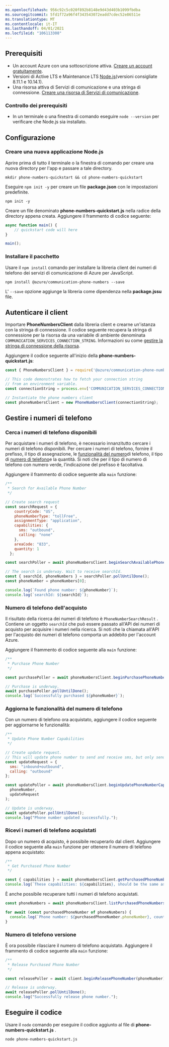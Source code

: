 ```yaml
---
ms.openlocfilehash: 956c92c5c020f892b8148e9d43d403b1099fbdba
ms.sourcegitcommit: 5fd1f72a96f4f343543072eadd7cdec52e86511e
ms.translationtype: MT
ms.contentlocale: it-IT
ms.lasthandoff: 04/01/2021
ms.locfileid: "106113308"
---
```

## <a name="prerequisites"></a>Prerequisiti

- Un account Azure con una sottoscrizione attiva. [Creare un account gratuitamente](https://azure.microsoft.com/free/?WT.mc_id=A261C142F).
- Versioni di Active LTS e Maintenance LTS [Node.js](https://nodejs.org/)(versioni consigliate 8.11.1 e 10.14.1).
- Una risorsa attiva di Servizi di comunicazione e una stringa di connessione. [Creare una risorsa di Servizi di comunicazione](../../create-communication-resource.md).

### <a name="prerequisite-check"></a>Controllo dei prerequisiti

- In un terminale o una finestra di comando eseguire `node --version` per verificare che Node.js sia installato.

## <a name="setting-up"></a>Configurazione

### <a name="create-a-new-nodejs-application"></a>Creare una nuova applicazione Node.js

Aprire prima di tutto il terminale o la finestra di comando per creare una nuova directory per l'app e passare a tale directory.

```console
mkdir phone-numbers-quickstart && cd phone-numbers-quickstart
```

Eseguire `npm init -y` per creare un file **package.json** con le impostazioni predefinite.

```console
npm init -y
```

Creare un file denominato **phone-numbers-quickstart.js** nella radice della directory appena creata. Aggiungere il frammento di codice seguente:

```javascript
async function main() {
    // quickstart code will here
}

main();
```

### <a name="install-the-package"></a>Installare il pacchetto

Usare il `npm install` comando per installare la libreria client dei numeri di telefono dei servizi di comunicazione di Azure per JavaScript.

```console
npm install @azure/communication-phone-numbers --save
```

L' `--save` opzione aggiunge la libreria come dipendenza nella **package.jssu** file.

## <a name="authenticate-the-client"></a>Autenticare il client

Importare **PhoneNumbersClient** dalla libreria client e crearne un'istanza con la stringa di connessione. Il codice seguente recupera la stringa di connessione per la risorsa da una variabile di ambiente denominata `COMMUNICATION_SERVICES_CONNECTION_STRING`. Informazioni su come [gestire la stringa di connessione della risorsa](../../create-communication-resource.md#store-your-connection-string).

Aggiungere il codice seguente all'inizio della **phone-numbers-quickstart.js**:

```javascript
const { PhoneNumbersClient } = require('@azure/communication-phone-numbers');

// This code demonstrates how to fetch your connection string
// from an environment variable.
const connectionString = process.env['COMMUNICATION_SERVICES_CONNECTION_STRING'];

// Instantiate the phone numbers client
const phoneNumbersClient = new PhoneNumbersClient(connectionString);
```

## <a name="manage-phone-numbers"></a>Gestire i numeri di telefono

### <a name="search-for-available-phone-numbers"></a>Cerca i numeri di telefono disponibili

Per acquistare i numeri di telefono, è necessario innanzitutto cercare i numeri di telefono disponibili. Per cercare i numeri di telefono, fornire il prefisso, il tipo di assegnazione, le [funzionalità del numero](../../../concepts/telephony-sms/plan-solution.md#phone-number-capabilities-in-azure-communication-services)di telefono, il tipo di [numero di telefono](../../../concepts/telephony-sms/plan-solution.md#phone-number-types-in-azure-communication-services)e la quantità. Si noti che per il tipo di numero di telefono con numero verde, l'indicazione del prefisso è facoltativa.

Aggiungere il frammento di codice seguente alla `main` funzione:

```javascript
/**
 * Search for Available Phone Number
 */

// Create search request
const searchRequest = {
    countryCode: "US",
    phoneNumberType: "tollFree",
    assignmentType: "application",
    capabilities: {
      sms: "outbound",
      calling: "none"
    },
    areaCode: "833",
    quantity: 1
  };

const searchPoller = await phoneNumbersClient.beginSearchAvailablePhoneNumbers(searchRequest);

// The search is underway. Wait to receive searchId.
const { searchId, phoneNumbers } = searchPoller.pollUntilDone();
const phoneNumber = phoneNumbers[0];

console.log(`Found phone number: ${phoneNumber}`);
console.log(`searchId: ${searchId}`);
```

### <a name="purchase-phone-number"></a>Numero di telefono dell'acquisto

Il risultato della ricerca dei numeri di telefono è `PhoneNumberSearchResult` . Contiene un oggetto `searchId` che può essere passato all'API dei numeri di acquisto per acquisire i numeri nella ricerca. Si noti che la chiamata all'API per l'acquisto dei numeri di telefono comporta un addebito per l'account Azure.

Aggiungere il frammento di codice seguente alla `main` funzione:

```javascript
/**
 * Purchase Phone Number
 */

const purchasePoller = await phoneNumbersClient.beginPurchasePhoneNumbers(searchId);

// Purchase is underway.
await purchasePoller.pollUntilDone();
console.log(`Successfully purchased ${phoneNumber}`);
```

### <a name="update-phone-number-capabilities"></a>Aggiorna le funzionalità del numero di telefono

Con un numero di telefono ora acquistato, aggiungere il codice seguente per aggiornarne le funzionalità:

```javascript
/**
 * Update Phone Number Capabilities
 */

// Create update request.
// This will update phone number to send and receive sms, but only send calls.
const updateRequest = {
  sms: "inbound+outbound",
  calling: "outbound"
};

const updatePoller = await phoneNumbersClient.beginUpdatePhoneNumberCapabilities(
  phoneNumber,
  updateRequest
);

// Update is underway.
await updatePoller.pollUntilDone();
console.log("Phone number updated successfully.");
```

### <a name="get-purchased-phone-numbers"></a>Ricevi i numeri di telefono acquistati

Dopo un numero di acquisto, è possibile recuperarlo dal client. Aggiungere il codice seguente alla `main` funzione per ottenere il numero di telefono appena acquistato:

```javascript
/**
 * Get Purchased Phone Number
 */

const { capabilities } = await phoneNumbersClient.getPurchasedPhoneNumber(phoneNumber);
console.log(`These capabilities: ${capabilities}, should be the same as these: ${updateRequest}.`);
```

È anche possibile recuperare tutti i numeri di telefono acquistati.

```javascript
const phoneNumbers = await phoneNumbersClient.listPurchasedPhoneNumbers();

for await (const purchasedPhoneNumber of phoneNumbers) {
  console.log(`Phone number: ${purchasedPhoneNumber.phoneNumber}, country code: ${purchasedPhoneNumber.countryCode}.`);
}
```

### <a name="release-phone-number"></a>Numero di telefono versione

È ora possibile rilasciare il numero di telefono acquistato. Aggiungere il frammento di codice seguente alla `main` funzione:

```javascript
/**
 * Release Purchased Phone Number
 */

const releasePoller = await client.beginReleasePhoneNumber(phoneNumber);

// Release is underway.
await releasePoller.pollUntilDone();
console.log("Successfully release phone number.");
```

## <a name="run-the-code"></a>Eseguire il codice

Usare il `node` comando per eseguire il codice aggiunto al file di **phone-numbers-quickstart.js** .

```console
node phone-numbers-quickstart.js
```